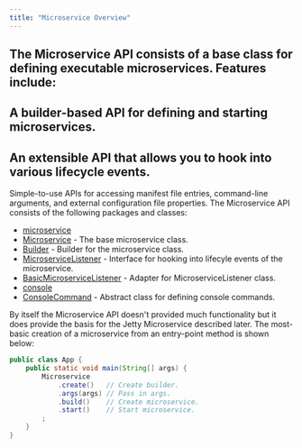 ```yaml
---
title: "Microservice Overview"
---
```


The Microservice API consists of a base class for defining executable microservices.
Features include:
-
A builder-based API for defining and starting microservices.
-
An extensible API that allows you to hook into various lifecycle events.
-
Simple-to-use APIs for accessing manifest file entries, command-line arguments, and external configuration
file properties.
The Microservice API consists of the following packages and classes:
- [microservice](../apidocs/org/apache/juneau/microservice.html)
- [Microservice](../apidocs/org/apache/juneau/microservice/Microservice.html) - The base microservice class.
- [Builder](../apidocs/org/apache/juneau/microservice/Microservice/Builder.html) - Builder for the microservice class.
- [MicroserviceListener](../apidocs/org/apache/juneau/microservice/MicroserviceListener.html) - Interface for hooking into lifecyle events of the microservice.
- [BasicMicroserviceListener](../apidocs/org/apache/juneau/microservice/BasicMicroserviceListener.html) - Adapter for MicroserviceListener class.
- [console](../apidocs/org/apache/juneau/microservice/console.html)
- [ConsoleCommand](../apidocs/org/apache/juneau/microservice/console/ConsoleCommand.html) - Abstract class for defining console commands.

By itself the Microservice API doesn't provided much functionality but it does provide the basis for the Jetty Microservice described later.
The most-basic creation of a microservice from an entry-point method is shown below:

```java
public class App {
    public static void main(String[] args) {
        Microservice
            .create()   // Create builder.
            .args(args) // Pass in args.
            .build()    // Create microservice.
            .start()    // Start microservice.
        ;
    }
}

```
